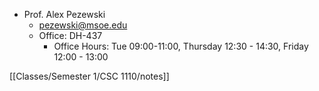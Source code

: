 - Prof. Alex Pezewski
	- pezewski@msoe.edu
	- Office: DH-437
		- Office Hours: Tue 09:00-11:00, Thursday 12:30 - 14:30, Friday 12:00 - 13:00


[[Classes/Semester 1/CSC 1110/notes]]